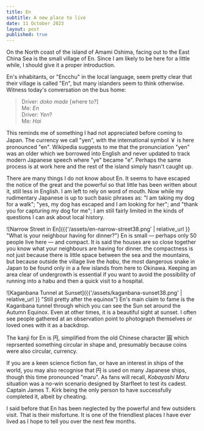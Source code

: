 ```yaml
---
title: En
subtitle: A new place to live
date: 11 October 2023
layout: post
published: true
---
```

On the North coast of the island of Amami Oshima, facing out to the East China Sea is the small village of En. Since I am likely to be here for a little while, I should give it a proper introduction.

En's inhabitants, or "Encchu" in the local language, seem pretty clear that their village is called "En", but many islanders seem to think otherwise. Witness today's conversation on the bus home:

> Driver: *doko made* \[where to?\]  
> Me: *En*  
> Driver: *Yen*?  
> Me: *Hai*  

This reminds me of something I had not appreciated before coming to Japan. The currency we call "yen", with the international symbol ￥ is here pronounced "en". Wikipedia suggests to me that the pronunciation "yen" was an older which we borrowed into English and never updated to track modern Japanese speech where "ye" became "e". Perhaps the same process is at work here and the rest of the island simply hasn't caught up.

There are many things I do not know about En. It seems to have escaped the notice of the great and the powerful so that little has been written about it, still less in English. I am left to rely on word of mouth. Now while my rudimentary Japanese is up to such basic phrases as: "I am taking my dog for a walk"; "yes, my dog has escaped and I am looking for her"; and "thank you for capturing my dog for me"; I am still fairly limited in the kinds of questions I can ask about local history. 

![Narrow Street in En]({{'/assets/en-narrow-street38.png' | relative_url }} "What is your neighbour having for dinner?")
En is small &mdash; perhaps only 50 people live here &mdash; and compact. It is said the houses are so close together you know what your neighbours are having for dinner. the compactness is not just because there is little space between the sea and the mountains, but because outside the village live the *habu*, the most dangerous snake in Japan to be found only in a a few islands from here to Okinawa. Keeping an area clear of undergrowth is essential if you want to avoid the possibility of running into a habu and then a quick visit to a hospital.

![Kaganbana Tunnel at Sunset]({{'/assets/kaganbana-sunset38.png' | relative_url }} "Still pretty after the equinox")
En's main claim to fame is the Kaganbana tunnel through which you can see the Sun set around the Autumn Equinox. Even at other times, it is a beautiful sight at sunset. I often see people gathered at an observation point to photograph themselves or loved ones with it as a backdrop. 

The kanji for En is 円, simplified from the old Chinese character 圓 which reprsented something circular in shape and, presumably because coins were also circular, currency. 

If you are a keen science fiction fan, or have an interest in ships of the world, you may also recognise that 円 is used on many Japanese ships, though this time pronounced "maru". As fans will recall, *Kobayashi Maru* situation was a no-win scenario designed by Starfleet to test its cadest. Captain James T. Kirk being the only person to have successfully completed it, albeit by cheating.

I said before that En has been neglected by the powerful and few outsiders visit. That is their misfortune. It is one of the friendliest places I have ever lived as I hope to tell you over the next few months.



